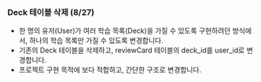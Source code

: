 ### Deck 테이블 삭제 (8/27)
- 한 명의 유저(User)가 여러 학습 목록(Deck)을 가질 수 있도록 구현하려던 방식에서, 하나의 학습 목록만 가질 수 있도록 변경합니다.
- 기존의 Deck 테이블을 삭제하고, reviewCard 테이블의 deck_id를 user_id로 변경합니다.
- 프로젝트 구현 목적에 보다 적합하고, 간단한 구조로 변경합니다.